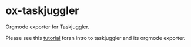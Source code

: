 # ox-taskjuggler
Orgmode exporter for Taskjuggler. 

Please see this [tutorial](https://orgmode.org/worg/org-tutorials/org-taskjuggler.html) foran intro to taskjuggler and its orgmode exporter.
